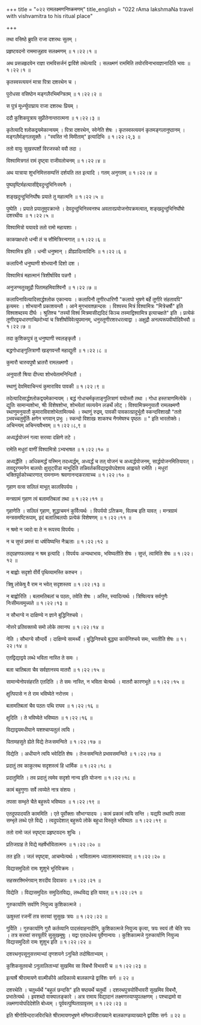 +++
title = "०२२ रामलक्ष्मणनिष्क्रमणम्"
title_english = "022 rAma lakshmaNa travel with vishvamitra to his ritual place"

+++


तथा वसिष्ठे ब्रुवति राजा दशरथः सुतम् ।  

प्रहृष्टवदनो राममाजुहाव सलक्ष्मणम्  ॥  १।२२।१  ॥   

अथ प्रसन्नहृदयेन राज्ञा रामविसर्जनं द्वाविंशे तथेत्यादि । सलक्ष्मणं
राममिति तयोरविनाभावज्ञानादिति भावः  ॥  १।२२।१  ॥   

  

कृतस्वस्त्ययनं मात्रा पित्रा दशरथेन च ।  

पुरोधसा वसिष्ठेन मङ्गलैरभिमन्त्रितम्  ॥  १।२२।२  ॥   

स पुत्रं मूर्ध्न्युपाघ्राय राजा दशरथः प्रियम् ।  

ददौ कुशिकपुत्राय सुप्रीतेनान्तरात्मना  ॥  १।२२।३  ॥   

कृतेत्यादि श्लोकद्वयमेकान्वयम् । पित्रा दशरथेन, स्वेनेति शेषः ।
कृतस्वस्त्ययनं कृतमङ्गलानुष्ठानम् । मङ्गलैर्मङ्गलसूक्तैः । "स्वस्ति नो
मिमीताम्" इत्यादिभिः  ॥  १।२२।२,३  ॥   

  

ततो वायुः सुखस्पर्शो विरजस्को ववौ तदा ।  

विश्वामित्रगतं रामं दृष्ट्वा राजीवलोचनम्  ॥  १।२२।४  ॥   

अथ यात्राया शुभनिमित्तसम्पत्तिं दर्शयति तत इत्यादि । गतम् अनुगतम्  ॥ 
१।२२।४  ॥   

  

पुष्पवृष्टिर्महत्यासीद्देवदुन्दुभिनिःस्वनैः ।  

शङ्खदुन्दुभिनिर्घोषः प्रयाते तु महात्मनि  ॥  १।२२।५  ॥   

पुष्पेति । प्रयाते प्रयातुमुपक्रान्ते । देवदुन्दुभिनिस्वनश्च
अवतारप्रयोजनोपक्रमत्वात्, शङ्खदुन्दुभिनिर्घोषो दशरथीयः  ॥  १।२२।५  ॥   

  

विश्वामित्रो ययावग्रे ततो रामो महायशाः ।  

काकपक्षधरो धन्वी तं च सौमित्रिरन्वगात्  ॥  १।२२।६  ॥   

विश्वामित्र इति । धन्वी धनुष्मान् । व्रीह्यादित्वादिनिः  ॥  १।२२।६  ॥   

  

कलापिनौ धनुष्पाणी शोभयानौ दिशो दश ।  

विश्वामित्रं महात्मानं त्रिशीर्षाविव पन्नगौ ।  

अनुजग्मतुरक्षुद्रौ पितामहमिवाश्विनौ  ॥  १।२२।७  ॥   

कलापिनावित्यादिसार्द्धश्लोक एकान्वयः । कलापिनौ तूणीरधारिणौ "कलापो भूषणे
बर्हे तूणीरे संहतावपि" इत्यमरः । शोभयानौ प्रकाशयन्तौ । आने
मुगभावश्छान्दसः । विश्वस्य मित्रं विश्वामित्रः "मित्रेचर्षौ" इति
विश्वशब्दस्य दीर्घः । श्रुतिश्च "तस्यों विश्वं मित्रमासीद्यदिदं किञ्च
तस्माद्विश्वामित्र इत्याचक्षते" इति । प्रत्येकं
तूणीरद्वयधारणाच्छिरोभ्यां च त्रिशीर्षाविवेत्युपमानम्,
धनुस्तूणीरशरधरत्वाद्वा । अक्षुद्रौ अनल्परूपवीर्यादिवैभवौ  ॥  १।२२।७  ॥   

  

तदा कुशिकपुत्रं तु धनुष्पाणी स्वलङ्कृतौ ।  

बद्धगोधाङ्गुलित्राणौ खड्गवन्तौ महाद्युती  ॥  १।२२।८  ॥   

कुमारौ चारुवपुषौ भ्रातरौ रामलक्ष्मणौ ।  

अनुयातौ श्रिया दीप्त्या शोभयेतामनिन्दितौ ।  

स्थाणुं देवमिवाचिन्त्यं कुमाराविव पावकी  ॥  १।२२।९  ॥   

तदेत्यादिसार्द्धश्लोकद्वयमेकान्वयम् । बद्धं गोधाचर्मकृताङ्गुलित्राणं
ययोस्तौ तथा । गोधा हस्तत्राणमित्येके । द्युतिः सामान्यशोभा, श्रीः
विशेषशोभा, शोभयेतां व्यत्ययेन लङर्थे लोट् । विश्वामित्रमनुयातौ
रामलक्ष्मणौ स्थाणुमनुयातौ कुमाराविवाशोभेतामित्यर्थः । स्थाणुं रुद्रम्,
पावकी पावकात्प्रादुर्भूतौ स्कन्दविशाखौ "ततो ऽभवच्चतुर्मूर्तिः क्षणेन
भगवान् प्रभुः । स्कन्दो विशाखः शाकश्च नैगमेषश्च पृष्ठतः  ॥ " इति
भारतोक्तेः। अचिन्त्यम् अचिन्त्यवैभवम्  ॥  १।२२।८,९  ॥   

  

अध्यर्द्धयोजनं गत्वा सरय्वा दक्षिणे तटे ।  

रामेति मधुरां वाणीं विश्वामित्रो ऽभ्यभाषत  ॥  १।२२।१०  ॥   

अध्यर्द्धेति । अधिकमर्द्धं यस्मिन् तदध्यर्द्धम्, अध्यर्द्धं च तत् योजनं
च अध्यर्द्धयोजनम्, सार्द्धयोजनमितियावत् । तावद्दूरगमनेन बालयोः
क्षुत्तृट्पीडा माभूदिति तन्निवर्तकविद्याद्वयोपदेशाय आह्वयते रामेति ।
मधुरां भक्तिपूर्वकोच्चारणात् रामनाम्नः श्रवणानन्दकरत्वाच्च  ॥  १।२२।१०
 ॥   

  

गृहाण वत्स सलिलं माभूत् कालविपर्ययः ।  

मन्त्रग्रामं गृहाण त्वं बलामतिबलां तथा  ॥  १।२२।११  ॥   

गृहाणेति । सलिलं गृहाण, शुद्धाचमनं कुर्वित्यर्थः । विपर्ययो ऽतिक्रमः,
विलम्ब इति यावत् । मन्त्रग्रामं मन्त्रसमष्टिरूपाम्, इदं बलातिबलयोः
प्रत्येकं विशेषणम्  ॥  १।२२।११  ॥   

  

न श्रमो न ज्वरो वा ते न रूपस्य विपर्ययः ।  

न च सुप्तं प्रमत्तं वा धर्षयिष्यन्ति नैऋताः  ॥  १।२२।१२  ॥   

तद्ग्रहणफलमाह न श्रम इत्यादि । विपर्ययः अन्यथाभावः, भविष्यतीति शेषः ।
सुप्तं, त्वामिति शेषः  ॥  १।२२।१२  ॥   

  

न बाह्वोः सदृशो वीर्ये पृथिव्यामस्ति कश्चन ।  

त्रिषु लोकेषु वै राम न भवेत् सदृशस्तव  ॥  १।२२।१३  ॥   

न बाह्वोरिति । बलामतिबलां च पठतः, तवेति शेषः । अस्ति, स्यादित्यर्थः ।
त्रिष्वित्यत्र सर्वगुणैः निःसीमत्वमुच्यते  ॥  १।२२।१३  ॥   

  

न सौभाग्ये न दाक्षिण्ये न ज्ञाने बुद्धिनिश्चये ।  

नोत्तरे प्रतिवक्तव्ये समो लोके तवानघ  ॥  १।२२।१४  ॥   

नेति । सौभाग्ये सौन्दर्ये । दाक्षिण्ये सामर्थ्ये । बुद्धिनिश्चये
बुद्ध्या कार्यनिश्चये समः, भवतीति शेषः  ॥  १।२२।१४  ॥   

  

एतद्विद्याद्वये लब्धे भविता नास्ति ते समः ।  

बला चातिबला चैव सर्वज्ञानस्य मातरौ  ॥  १।२२।१५  ॥   

सामान्येनोपसंहरति एतदिति । ते समः नास्ति, न भविता चेत्यर्थः । मातरौ
कारणभूते  ॥  १।२२।१५  ॥   

  

क्षुत्पिपासे न ते राम भविष्येते नरोत्तम ।  

बलामतिबलां चैव पठतः पथि राघव  ॥  १।२२।१६  ॥   

क्षुदिति । ते भविष्येते भविष्यतः  ॥  १।२२।१६  ॥   

  

विद्याद्वयमधीयाने यशश्चाप्यतुलं त्वयि ।  

पितामहसुते ह्येते विद्ये तेजःसमन्विते  ॥  १।२२।१७  ॥   

विद्येति । अधीयाने त्वयि भवेदिति शेषः । तेजःसमन्विते प्रभावसमन्विते  ॥ 
१।२२।१७  ॥   

  

प्रदातुं तव काकुत्स्थ सदृशस्त्वं हि धार्मिक  ॥  १।२२।१८  ॥   

प्रदातुमिति । तव प्रदातुं त्वमेव सदृशो नान्य इति योजना  ॥  १।२२।१८  ॥   

  

कामं बहुगुणाः सर्वे त्वय्येते नात्र संशयः ।  

तपसा सम्भृते चैते बहुरूपे भविष्यतः  ॥  १।२२।१९  ॥   

एतदुपपादयति काममिति । एते पूर्वोक्ताः सौभाग्यादयः । कामं प्रकामं त्वयि
सन्ति । यद्यपि तथापि तपसा सम्भृते लब्धे एते विद्ये । त्वदुपदेशात्
बहुरूपे लोके बहुधा विस्तृते भविष्यतः  ॥  १।२२।१९  ॥   

  

ततो रामो जलं स्पृष्ट्वा प्रहृष्टवदनः शुचिः ।  

प्रतिजग्राह ते विद्ये महर्षेर्भावितात्मनः  ॥  १।२२।२०  ॥   

तत इति । जलं स्पृष्ट्वा, आचम्येत्यर्थः । भावितात्मनः ध्यातात्मस्वरूपात्
 ॥  १।२२।२०  ॥   

  

विद्यासमुदितो रामः शुशुभे भूरिविक्रमः ।  

सहस्ररश्मिर्भगवान् शरदीव दिवाकरः  ॥  १।२२।२१  ॥   

विद्येति । विद्यासमुदितः समुदितविद्यः, लब्धविद्य इति यावत्  ॥  १।२२।२१
 ॥   

  

गुरुकार्याणि सर्वाणि नियुज्य कुशिकात्मजे ।  

ऊषुस्तां रजनीं तत्र सरय्वां सुसुखः त्रयः  ॥  १।२२।२२  ॥   

गुर्विति । गुरुकार्याणि गुरौ कर्तव्यानि पादसंवाहनादीनि, कुशिकात्मजे
नियुज्य कृत्वा, त्रयः स्वयं तौ चेति त्रयः । तत्र सरय्वां सरयूतीरे
सुसुखमूषुः । यद्वा एतदर्धस्य पूर्वेणान्वयः । कुशिकात्मजे गुरुकार्याणि
नियुज्य विद्यासमुदितो रामः शुशुभ इति  ॥  १।२२।२२  ॥   

  

दशरथनृपसूनुसत्तमाभ्यां तृणशयने ऽनुचिते तदोषिताभ्याम् ।  

कुशिकसुतवचो ऽनुलालिताभ्यां सुखमिव सा विबभौ विभावरी च  ॥  १।२२।२३  ॥   

इत्यार्षे श्रीरामायणे वाल्मीकीये आदिकाव्ये बालकाण्डे द्वाविंशः सर्गः  ॥ 
२२  ॥   

दशरथेति । चतुर्थ्यर्थे "बहुलं छन्दसि" इति षष्ठ्यर्थे चतुर्थी ।
दशरथपुत्रयोर्विभावरी सुखमिव विबभौ, प्रभातेत्यर्थः । इवशब्दो
वाक्यालङ्कारे । अत्र रामाय विद्यादानं लक्ष्मणस्याप्युपलक्षणम् ।
पश्चाद्रामो वा लक्ष्मणायोपदिदेशेति बोध्यम् । पूर्ववत्पुष्पिताग्रावृत्तम्
 ॥  १।२२।२३  ॥   

इति श्रीगोविन्दराजविरचिते श्रीरामायणभूषणे मणिमञ्जीराख्याने
बालकाण्डव्याख्याने द्वाविंशः सर्गः  ॥  २२  ॥   

  


